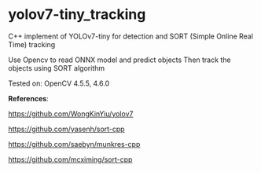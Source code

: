# yolov7-tiny_tracking
C++ implement of YOLOv7-tiny for detection and SORT (Simple Online Real Time) tracking

Use Opencv to read ONNX model and predict objects
Then track the objects using SORT algorithm

Tested on:
OpenCV 4.5.5, 4.6.0

**References**:

https://github.com/WongKinYiu/yolov7

https://github.com/yasenh/sort-cpp

https://github.com/saebyn/munkres-cpp

https://github.com/mcximing/sort-cpp

